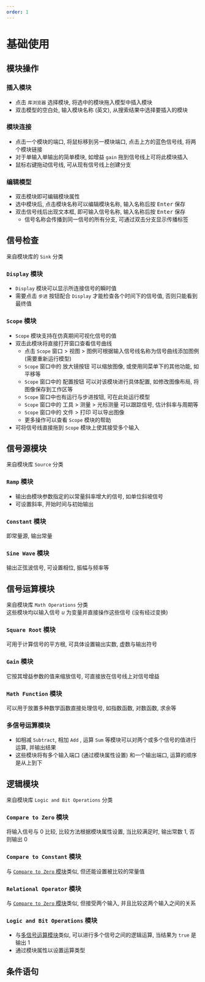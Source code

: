 ```yaml
---
order: 1
---
```


# 基础使用

## 模块操作
### 插入模块
* 点击 `库浏览器` 选择模块, 将选中的模块拖入模型中插入模块
* 双击模型的空白处, 输入模块名称 (英文), 从搜索结果中选择要插入的模块

### 模块连接
* 点击一个模块的端口, 将鼠标移到另一模块端口, 点击上方的蓝色信号线, 将两个模块链接
* 对于单输入单输出的简单模块, 如增益 `gain` 拖到信号线上可将此模块插入
* 鼠标右键拖动信号线, 可从现有信号线上创建分支

### 编辑模型
* 双击模块即可编辑模块属性
* 选中模块后, 点击模块名称可以编辑模块名称, 输入名称后按 <kbd>Enter</kbd> 保存
* 双击信号线后出现文本框, 即可输入信号名称, 输入名称后按 <kbd>Enter</kbd> 保存
    * 信号名称会传播到同一信号的所有分支, 可通过双击分支显示传播标签

## 信号检查
来自模块库的 `Sink` 分类

### `Display` 模块
* `Display` 模块可以显示所连接信号的瞬时值
* 需要点击 `步进` 按钮配合 `Display` 才能检查各个时间下的信号值, 否则只能看到最终值

### `Scope` 模块
* `Scope` 模块支持在仿真期间可视化信号的值
* 双击此模块将直接打开窗口查看信号曲线
    * 点击 `Scope` 窗口 > 视图 > 图例可根据输入信号线名称为信号曲线添加图例 (需要重新运行模型) 
    * `Scope` 窗口中的 放大镜按钮 可以缩放图像, 或使用同菜单下的其他功能, 如平移等
    * `Scope` 窗口中的 配置按钮 可以对该模块进行具体配置, 如修改图像布局, 将图像保存到工作区等
    * `Scope` 窗口中也有运行与步进按钮, 可在此处运行模型
    * `Scope` 窗口中的 工具 > 测量 > 光标测量 可以跟踪信号, 估计斜率与周期等
    * `Scope` 窗口中的 文件 > 打印 可以导出图像
    * 更多操作可以查看 `Scope` 模块的帮助
* 可将信号线直接拖到 `Scope` 模块上使其接受多个输入

## 信号源模块
来自模块库 `Source` 分类

### `Ramp` 模块
* 输出由模块参数指定的以常量斜率增大的信号, 如单位斜坡信号
* 可设置斜率, 开始时间与初始输出

### `Constant` 模块
即常量源, 输出常量

### `Sine Wave` 模块
输出正弦波信号, 可设置相位, 振幅与频率等

## 信号运算模块
来自模块库 `Math Operations` 分类  
这些模块均以输入信号 $u$ 为变量并直接操作这些信号 (没有经过变换)

### `Square Root` 模块
可用于计算信号的平方根, 可具体设置输出实数, 虚数与输出符号

### `Gain` 模块
它按其增益参数的值来缩放信号, 可直接放在信号线上对信号增益

### `Math Function` 模块
可以用于放置多种数学函数直接处理信号, 如指数函数, 对数函数, 求余等 

### 多信号运算模块
* 如相减 `Subtract`, 相加 `Add` , 运算 `Sum` 等模块可以对两个或多个信号的值进行运算, 并输出结果
* 这些模块将有多个输入端口 (通过模块属性设置) 和一个输出端口, 运算的顺序是从上到下

## 逻辑模块
来自模块库 `Logic and Bit Operations` 分类  

###  `Compare to Zero` 模块
将输入信号与 $0$ 比较, 比较方法根据模块属性设置, 当比较满足时, 输出常数 $1$, 否则输出 $0$

### `Compare to Constant` 模块
与 [`Compare to Zero` 模块](#compare-to-zero-模块)类似, 但还能设置被比较的常量值

### `Relational Operator` 模块
与 [`Compare to Zero` 模块](#compare-to-zero-模块)类似, 但接受两个输入, 并且比较这两个输入之间的关系

### `Logic and Bit Operations` 模块
* 与[多信号运算模块](#多信号运算模块)类似, 可以进行多个信号之间的逻辑运算, 当结果为 `true` 是输出 $1$
* 通过模块属性以设置运算类型

## 条件语句

